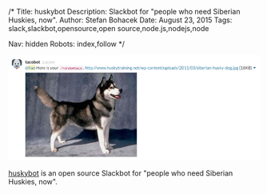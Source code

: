 /*
Title: huskybot
Description: Slackbot for "people who need Siberian Huskies, now".
Author: Stefan Bohacek
Date: August 23, 2015
Tags: slack,slackbot,opensource,open source,node.js,nodejs,node

Nav: hidden
Robots: index,follow
*/

[![](/content/bots/slackbots/images/huskybot.png)](https://github.com/hlian/huskybot)

[huskybot](https://github.com/hlian/huskybot) is an open source Slackbot for "people who need Siberian Huskies, now".